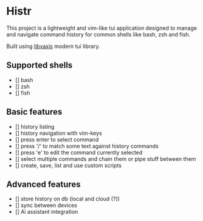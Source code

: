# Histr

This project is a lightweight and vim-like tui application designed 
to manage and navigate command history for common shells like bash, zsh and fish.

Built using [libvaxis](https://github.com/rockorager/libvaxis) modern tui library.

## Supported shells

- [] bash
- [] zsh
- [] fish

## Basic features

- [] history listing
- [] history navigation with vim-keys
- [] press enter to select command
- [] press '/' to match some text against history commands
- [] press 'e' to edit the command currently selected
- [] select multiple commands and chain them or pipe stuff between them
- [] create, save, list and use custom scripts

## Advanced features

- [] store history on db (local and cloud (?))
- [] sync between devices
- [] Ai assistant integration

